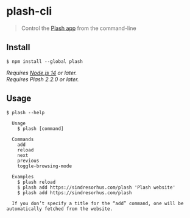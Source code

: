 # plash-cli

> Control the [Plash app](https://github.com/sindresorhus/Plash) from the command-line

## Install

```
$ npm install --global plash
```

*Requires [Node.js 14](https://nodejs.org) or later.*\
*Requires Plash 2.2.0 or later.*

## Usage

```
$ plash --help

  Usage
    $ plash [command]

  Commands
    add
    reload
    next
    previous
    toggle-browsing-mode

  Examples
    $ plash reload
    $ plash add https://sindresorhus.com/plash 'Plash website'
    $ plash add https://sindresorhus.com/plash

  If you don’t specify a title for the “add” command, one will be automatically fetched from the website.
```
